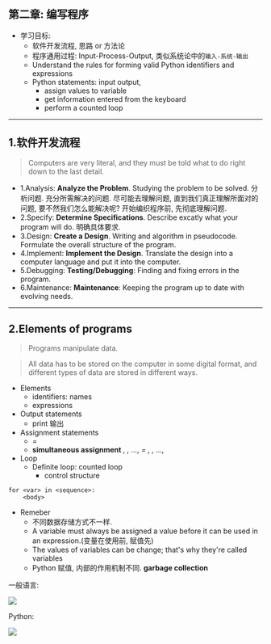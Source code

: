 ## 第二章: 编写程序

- 学习目标:
    - 软件开发流程, 思路 or 方法论
    - 程序通用过程: Input-Process-Output, 类似系统论中的`输入-系统-输出`
    - Understand the rules for forming valid Python identifiers and expressions
    - Python statements: input output,
        - assign values to variable
        - get information entered from the keyboard
        - perform a counted loop

---

## 1.软件开发流程

> Computers are very literal, and they must be told what to do right down to the last detail.

- 1.Analysis: **Analyze the Problem**. Studying the problem to be solved. 分析问题. 充分所需解决的问题. 尽可能去理解问题, 直到我们真正理解所面对的问题, 要不然我们怎么能解决呢? 开始编织程序前, 先彻底理解问题.
- 2.Specify: **Determine Specifications**. Describe excatly what your program will do. 明确具体要求.
- 3.Design: **Create a Design**. Writing and algorithm in pseudocode. Formulate the overall structure of the program.
- 4.Implement: **Implement the Design**. Translate the design into a computer language and put it into the computer.
- 5.Debugging: **Testing/Debugging**: Finding and fixing errors in the program.
- 6.Maintenance: **Maintenance**: Keeping the program up to date with evolving needs.

---

## 2.Elements of programs

> Programs manipulate data.

> All data has to be stored on the computer in some digital format, and different types of data are stored in different ways.

- Elements
    - identifiers: names
    - expressions
- Output statements
    - print 输出
- Assignment statements
    - <varibable> = <expr>
    - **simultaneous assignment** <var>, <var>, ..., <var> = <expr>, <expr>, ..., <expr>
- Loop  
    - Definite loop: counted loop
        - control structure

```
for <var> in <sequence>:
    <body>
```
- Remeber
    - 不同数据存储方式不一样.
    - A variable must always be assigned a value before it can be used in an expression.(变量在使用前, 赋值先)
    - The values of variables can be change; that's why they're called variables
    - Python 赋值, 内部的作用机制不同. **garbage collection**

一般语言:

![](https://dn-learnml.qbox.me/image/programming/ppai2cs_02_01_variable_box.png)

Python:

![](https://dn-learnml.qbox.me/image/programming/ppai2cs_02_02_variable_python.png)
